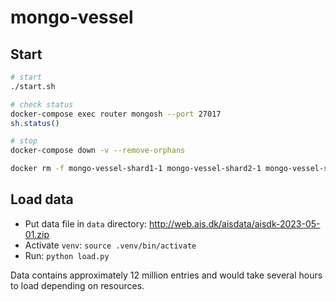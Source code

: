 # mongo-vessel

## Start

```bash
# start
./start.sh

# check status
docker-compose exec router mongosh --port 27017
sh.status()

# stop
docker-compose down -v --remove-orphans

docker rm -f mongo-vessel-shard1-1 mongo-vessel-shard2-1 mongo-vessel-shard3-1 mongo-vessel-router-1 mongo-vessel-configsvr-1 && docker volume prune -f
```

## Load data

- Put data file in `data` directory: http://web.ais.dk/aisdata/aisdk-2023-05-01.zip
- Activate `venv`: `source .venv/bin/activate`
- Run: `python load.py`

Data contains approximately 12 million entries and would take several hours to load depending on resources.
